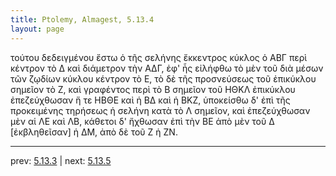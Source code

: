 ```yaml
---
title: Ptolemy, Almagest, 5.13.4
layout: page
---
```


τούτου δεδειγμένου ἔστω ὁ τῆς σελήνης ἔκκεντρος κύκλος ὁ ΑΒΓ περὶ κέντρον τὸ Δ καὶ διάμετρον τὴν ΑΔΓ, ἐφ' ἧς εἰλήφθω τὸ μὲν τοῦ διὰ μέσων τῶν ζῳδίων κύκλου κέντρον τὸ Ε, τὸ δὲ τῆς προσνεύσεως τοῦ ἐπικύκλου σημεῖον τὸ Ζ, καὶ γραφέντος περὶ τὸ Β σημεῖον τοῦ ΗΘΚΛ ἐπικύκλου ἐπεζεύχθωσαν ἥ τε ΗΒΘΕ καὶ ἡ ΒΔ καὶ ἡ ΒΚΖ, ὑποκείσθω δ' ἐπὶ τῆς προκειμένης τηρήσεως ἡ σελήνη κατὰ τὸ Λ σημεῖον, καὶ ἐπεζεύχθωσαν μὲν αἱ ΛΕ καὶ ΛΒ, κάθετοι δ' ἤχθωσαν ἐπὶ τὴν ΒΕ ἀπὸ μὲν τοῦ Δ [ἐκβληθεῖσαν] ἡ ΔΜ, ἀπὸ δὲ τοῦ Ζ ἡ ΖΝ. 

---

prev: [5.13.3](../5.13.3/) | next: [5.13.5](../5.13.5/)

